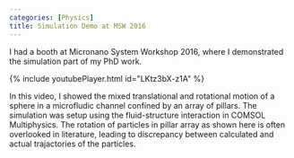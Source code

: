 ```yaml
---
categories: [Physics]
title: Simulation Demo at MSW 2016
---
```


I had a booth at Micronano System Workshop 2016, where I demonstrated the simulation part of my PhD work.

{% include youtubePlayer.html id="LKtz3bX-z1A" %}

In this video, I showed the mixed translational and rotational motion of a sphere in a microfludic channel confined by an array of pillars. The simulation was setup using the fluid-structure interaction in COMSOL Multiphysics. The rotation of particles in pillar array as shown here is often overlooked in literature, leading to discrepancy between calculated and actual trajactories of the particles.